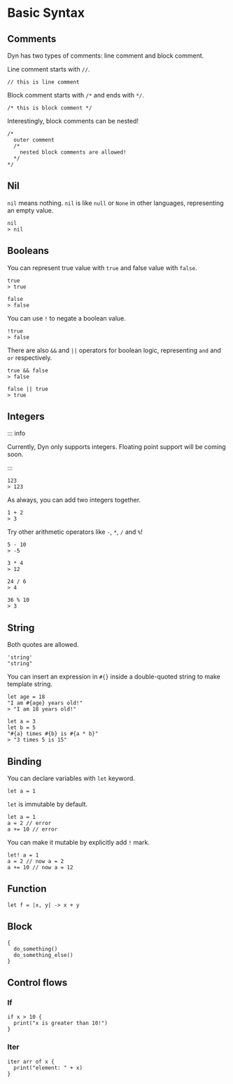 # Basic Syntax

## Comments

Dyn has two types of comments: line comment and block comment.

Line comment starts with `//`.

```dyn
// this is line comment
```

Block comment starts with `/*` and ends with `*/`.

```dyn
/* this is block comment */
```

Interestingly, block comments can be nested!

```dyn
/*
  outer comment
  /*
    nested block comments are allowed!
  */
*/
```

## Nil

`nil` means nothing. `nil` is like `null` or `None` in other languages, representing an empty value.

```dyn
nil
> nil
```

## Booleans

You can represent true value with `true` and false value with `false`.

```dyn
true
> true
```

```dyn
false
> false
```

You can use `!` to negate a boolean value.

```dyn
!true
> false
```

There are also `&&` and `||` operators for boolean logic, representing `and` and `or` respectively.

```dyn
true && false
> false

false || true
> true
```

## Integers

::: info

Currently, Dyn only supports integers. Floating point support will be coming soon.

:::

```dyn
123
> 123
```

As always, you can add two integers together.

```dyn
1 + 2
> 3
```

Try other arithmetic operators like `-`, `*`, `/` and `%`!

```dyn
5 - 10
> -5

3 * 4
> 12

24 / 6
> 4

36 % 10
> 3
```

## String

Both quotes are allowed.

```dyn
'string'
"string"
```

You can insert an expression in `#{}` inside a double-quoted string to make template string.

```dyn
let age = 18
"I am #{age} years old!"
> "I am 18 years old!"

let a = 3
let b = 5
"#{a} times #{b} is #{a * b}"
> "3 times 5 is 15"
```

## Binding

You can declare variables with `let` keyword.

```dyn
let a = 1
```

`let` is immutable by default.

```dyn
let a = 1
a = 2 // error
a += 10 // error
```

You can make it mutable by explicitly add `!` mark.

```dyn
let! a = 1
a = 2 // now a = 2
a += 10 // now a = 12
```

## Function

```
let f = |x, y| -> x + y
```

## Block

```dyn
{
  do_something()
  do_something_else()
}
```

## Control flows

### If

```dyn
if x > 10 {
  print("x is greater than 10!")
}
```

### Iter

```dyn
iter arr of x {
  print("element: " + x)
}
```
